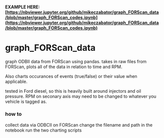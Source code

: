 #### EXAMPLE HERE: [https://nbviewer.jupyter.org/github/mikeczabator/graph_FORScan_data/blob/master/graph_FORScan_codes.ipynb](https://nbviewer.jupyter.org/github/mikeczabator/graph_FORScan_data/blob/master/graph_FORScan_codes.ipynb)

# graph_FORScan_data
graph ODBII data from FORScan using pandas.  takes in raw files from FORScan, plots all of the data in relation to time and RPM.  

Also charts occurances of events (true/false) or their value when applicable.  

tested in Ford diesel, so this is heavily built around injectors and oil pressure.  RPM on seconary axis may need to be changed to whatever you vehicle is tagged as.

### how to
collect data via ODBCII on FORScan
change the filename and path in the notebook
run the two charting scripts
